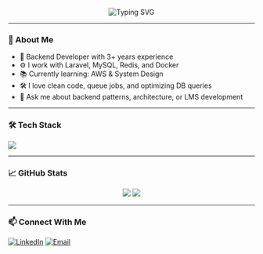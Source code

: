 <!-- Profile README -->

<p align="center">
  <img src="https://readme-typing-svg.demolab.com?font=Fira+Code&size=24&pause=1000&center=true&vCenter=true&width=435&lines=Hi+I'm+Mostafa;Backend+Engineer+%7C+Laravel+Expert;MySQL+%7C+REST+API+%7C+Queue+Jobs" alt="Typing SVG" />
</p>

---

### 🚀 About Me
- 🧠 Backend Developer with 3+ years experience
- ⚙️ I work with Laravel, MySQL, Redis, and Docker
- 📚 Currently learning: AWS & System Design
- 🛠 I love clean code, queue jobs, and optimizing DB queries
- 💬 Ask me about backend patterns, architecture, or LMS development

---

### 🛠 Tech Stack

<p>
  <img src="https://skillicons.dev/icons?i=php,laravel,mysql,redis,docker,git,linux" />
</p>

---

### 📈 GitHub Stats

<p align="center">
  <img src="https://github-readme-stats.vercel.app/api?username=mostafamahmoud96&show_icons=true&theme=radical" />
  <img src="https://streak-stats.demolab.com?user=mostafamahmoud96&theme=radical" />
</p>


---

### 📫 Connect With Me
[![LinkedIn](https://img.shields.io/badge/-LinkedIn-blue?style=flat-square&logo=linkedin&logoColor=white)](https://www.linkedin.com/in/mostafamahmoud96/)
[![Email](https://img.shields.io/badge/-Email-red?style=flat-square&logo=gmail&logoColor=white)](mailto:your-email@example.com)
